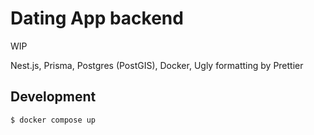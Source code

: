 # Dating App backend

WIP

Nest.js, Prisma, Postgres (PostGIS), Docker, Ugly formatting by Prettier

## Development

```bash
$ docker compose up
```
